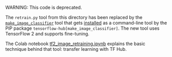 WARNING: This code is deprecated.

The `retrain.py` tool from this directory has been replaced by the
[`make_image_classifier`](https://github.com/tensorflow/hub/tree/master/tensorflow_hub/tools/make_image_classifier)
tool that gets
[installed](https://www.tensorflow.org/hub/installation) as a command-line tool
by the PIP package `tensorflow-hub[make_image_classifier]`.
The new tool uses TensorFlow 2 and supports fine-tuning.

The Colab notebook
[tf2_image_retraining.ipynb](https://colab.research.google.com/github/tensorflow/hub/blob/master/examples/colab/tf2_image_retraining.ipynb)
explains the basic technique behind that tool: transfer learning with TF Hub.
